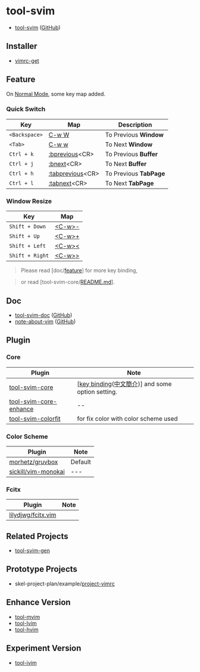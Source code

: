 # tool-svim

* [tool-svim](https://samwhelp.github.io/tool-svim-doc/) ([GitHub](https://github.com/samwhelp/tool-svim))


## Installer

* [vimrc-get](https://github.com/samwhelp/note-about-vim/tree/gh-pages/_demo/project/vimrc-profile/vimrc-get)


## Feature

On [Normal Mode](https://vimhelp.org/index.txt.html#normal-index), some key map added.

### Quick Switch

| Key | Map | Description |
| --- | --- | --- |
| `<Backspace>` | [C-w W](https://vimhelp.org/windows.txt.html#CTRL-W_W) | To Previous **Window** |
| `<Tab>` | [C-w w](https://vimhelp.org/windows.txt.html#CTRL-W_w) | To Next **Window** |
| `Ctrl + k` | [:bprevious](https://vimhelp.org/windows.txt.html#:bprevious)&lt;CR&gt; | To Previous **Buffer** |
| `Ctrl + j` | [:bnext](https://vimhelp.org/windows.txt.html#:bnext)&lt;CR&gt; | To Next **Buffer** |
| `Ctrl + h` | [:tabprevious](https://vimhelp.org/tabpage.txt.html#:tabprevious)&lt;CR&gt; | To Previous **TabPage** |
| `Ctrl + l` | [:tabnext](https://vimhelp.org/tabpage.txt.html#:tabnext)&lt;CR&gt; | To Next **TabPage** |


### Window Resize

| Key | Map |
| --- | --- |
| `Shift + Down` | [&lt;C-w&gt;-](https://vimhelp.org/windows.txt.html#CTRL-W_-) |
| `Shift + Up` | [&lt;C-w&gt;+](https://vimhelp.org/windows.txt.html#CTRL-W_+) |
| `Shift + Left` | [&lt;C-w&gt;<](https://vimhelp.org/windows.txt.html#CTRL-W_<) |
| `Shift + Right` | [&lt;C-w&gt;>](https://vimhelp.org/windows.txt.html#CTRL-W_>) |

> Please read [doc/[feature](https://samwhelp.github.io/tool-svim-doc/read/en_us/#/feature)] for more key binding,

> or read [tool-svim-core/[README.md](https://github.com/samwhelp/tool-svim-core)].


## Doc

* [tool-svim-doc](https://samwhelp.github.io/tool-svim-doc) ([GitHub](https://github.com/samwhelp/tool-svim-doc))
* [note-about-vim](https://samwhelp.github.io/note-about-vim) ([GitHub](https://github.com/samwhelp/note-about-vim))


## Plugin


### Core

| Plugin | Note |
| --- | --- |
| [tool-svim-core](https://github.com/samwhelp/tool-svim-core) | [[key binding](https://samwhelp.github.io/tool-svim-doc/read/en_us/#/feature)([中文簡介](https://samwhelp.github.io/tool-svim-doc/read/zh_tw/#/feature))] and some option setting. |
| [tool-svim-core-enhance](https://github.com/samwhelp/tool-svim-core-enhance) | -- |
| [tool-svim-colorfit](https://github.com/samwhelp/tool-svim-colorfit) | for fix color with color scheme used |


### Color Scheme

| Plugin | Note |
| --- | --- |
| [morhetz/gruvbox](https://github.com/morhetz/gruvbox) | Default |
| [sickill/vim-monokai](https://github.com/sickill/vim-monokai) | --- |


### Fcitx

| Plugin | Note |
| --- | --- |
| [lilydjwg/fcitx.vim](https://github.com/lilydjwg/fcitx.vim) |


## Related Projects

* [tool-svim-gen](https://github.com/samwhelp/tool-svim-gen)

## Prototype Projects

* skel-project-plan/example/[project-vimrc](https://github.com/samwhelp/skel-project-plan/tree/gh-pages/example/project-vimrc)


## Enhance Version

* [tool-mvim](https://github.com/samwhelp/tool-mvim)
* [tool-lvim](https://github.com/samwhelp/tool-lvim)
* [tool-hvim](https://github.com/samwhelp/tool-hvim)

## Experiment Version

* [tool-ivim](https://github.com/samwhelp/tool-ivim)

